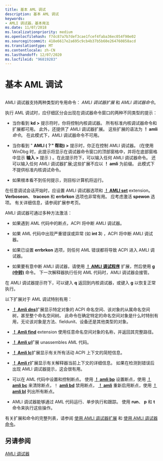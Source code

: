 ```yaml
---
title: 基本 AML 调试
description: 基本 AML 调试
keywords:
- AMLI 调试器，基本用法
ms.date: 11/07/2018
ms.localizationpriority: medium
ms.openlocfilehash: f7dc87a7b7def3cae1fcef4faba36ec054f90e02
ms.sourcegitcommit: 418e6617e2a695c9cb4b37b5b60e264760858acd
ms.translationtype: MT
ms.contentlocale: zh-CN
ms.lasthandoff: 12/07/2020
ms.locfileid: "96819283"
---
```

# <a name="basic-aml-debugging"></a>基本 AML 调试


## <span id="ddk_basic_aml_debugging_dbg"></span><span id="DDK_BASIC_AML_DEBUGGING_DBG"></span>


AMLI 调试器支持两种类型的专用命令： *AMLI 调试器扩展* 和 *AMLI 调试器命令*。

执行 AML 调试时，应仔细区分会出现在调试器命令窗口的两种不同类型的提示：

-   当你看到 **kd &gt;** 提示符时，你将控制内核调试器。 所有标准内核调试器命令和扩展都可用。 此外，还提供了 AMLI 调试器扩展。 这些扩展的语法为 **！ amli** *命令*。 在此模式下，AMLI 调试器命令不可用。

-   当你看到 " **AMLI (？" 帮助) &gt;** 提示时，你正在控制 AMLI 调试器。  (在使用 WinDbg 时，此提示将显示在调试器命令窗口的顶部窗格中，并将在底部窗格中显示 **输入 &gt;** 提示 ) 。在此提示符下，可以输入任何 AMLI 调试器命令。 还可以输入任何 AMLI 调试器扩展;这些扩展不应以 **！ amli** 为前缀。 此模式下不提供标准内核调试命令。

-   如果根本看不到任何提示，则目标计算机将运行。

在任意调试会话开始时，应设置 AMLI 调试器选项和 [**！ AMLI set**](-amli-set.md) extension。 **Verboseon**、 **traceon** 和 **errbrkon** 选项也非常有用。 应考虑激活 **spewon** 选项。 有关详细信息，请参阅扩展参考页。

AMLI 调试器可通过多种方法激活：

-   如果遇到 AML 代码中的断点，ACPI 将中断 AMLI 调试器。

-   如果 AML 代码中出现严重错误或异常 (如 **int 3**) ，ACPI 将中断 AMLI 调试器。

-   如果已设置 **errbrkon** 选项，则任何 AML 错误都将导致 ACPI 进入 AMLI 调试器。

-   如果要有意中断 AMLI 调试器，请使用 [**！ AMLI 调试程序**](-amli-debugger.md) 扩展，然后使用 [**g (中转)**](g--go-.md) 命令。 下一次解释器执行任何 AML 代码时，AMLI 调试器会接管。

在 AMLI 调试器提示符下，可以键入 **q** 返回到内核调试器，或键入 **g** 以恢复正常执行。

以下扩展对于 AML 调试特别有用：

-   [**！ Amli dns**](-amli-dns.md)扩展显示特定对象的 ACPI 命名空间、该对象的从属命名空间树，甚至整个命名空间树。 此命令在确定特定的命名空间对象是什么时特别有用，无论该对象是方法、fieldunit、设备还是其他类型的对象。

-   [**！ Amli find**](-amli-find.md) extension 使用任意命名空间对象的名称，并返回其完整路径。

-   [**！ Amli u**](-amli-u.md)扩展 unassembles AML 代码。

-   [**！ Amli lc**](-amli-lc.md)扩展显示有关所有活动 ACPI 上下文的简短信息。

-   [**！ Amli r**](-amli-r.md)扩展显示有关解释器当前上下文的详细信息。 如果在检测到错误后出现 AMLI 调试器提示，这会很有用。

-   可以在 AML 代码中设置和控制断点。 使用 [**！ amli bp**](-amli-bp.md) 设置断点，使用 [**！ amli bc**](-amli-bc.md) 来清除断点，！ [**amli bd**](-amli-bd.md) 禁用断点， [**！ amli**](-amli-be.md) 重新启用断点，使用 [**！ amli bl**](-amli-bl.md) 列出所有断点。

-   AMLI 调试器能够通过 AML 代码运行、单步执行和跟踪。 使用 **run**、 **p** 和 **t** 命令来执行这些操作。

有关扩展和命令的完整列表，请参阅 [使用 AMLI 调试器扩展](using-amli-debugger-extensions.md) 和 [使用 AMLI 调试器命令](using-amli-debugger-commands.md)。

## <a name="see-also"></a>另请参阅

[AMLI 调试器](the-amli-debugger.md)
